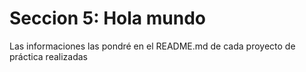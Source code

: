# Seccion 5: Hola mundo

Las informaciones las pondré en el README.md de cada proyecto de práctica realizadas
